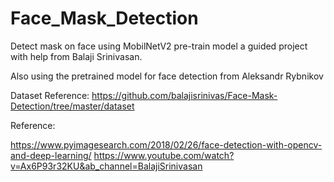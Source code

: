 # Face_Mask_Detection
Detect mask on face using MobilNetV2 pre-train model a guided project with help from Balaji Srinivasan.

Also using the pretrained model for face detection from Aleksandr Rybnikov

Dataset Reference: https://github.com/balajisrinivas/Face-Mask-Detection/tree/master/dataset

Reference:

https://www.pyimagesearch.com/2018/02/26/face-detection-with-opencv-and-deep-learning/
https://www.youtube.com/watch?v=Ax6P93r32KU&ab_channel=BalajiSrinivasan

